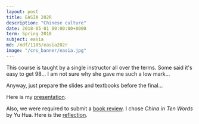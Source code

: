 ```yaml
---
layout: post
title: EASIA 202R
description: "Chinese culture"
date: 2018-05-01 00:00:00+0000
term: Spring 2018
subject: easia
md: /mdf/1185/easia202r
image: "/crs_banner/easia.jpg"
---
```


This course is taught by a single instructor all over the terms. Some said it's easy to get 98... I am not sure why she gave me such a low mark...

Anyway, just prepare the slides and textbooks before the final...

Here is my [presentation](https://pdf.sibeliusp.com/1185/easia202r/slides.pdf).

Also, we were required to submit a [book review](https://pdf.sibeliusp.com/1185/easia202r/China_in_ten_words.pdf). I chose *China in Ten Words* by Yu Hua. Here is the [reflection](https://pdf.sibeliusp.com/1185/easia202r/after_thoughts.pdf).
